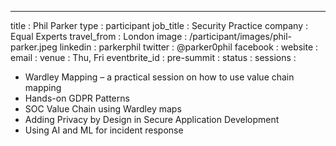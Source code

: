 ---
title           : Phil Parker
type            : participant
job_title       : Security Practice
company         : Equal Experts
travel_from     : London
image           : /participant/images/phil-parker.jpeg
linkedin        : parkerphil
twitter         : @parker0phil
facebook        :
website         :
email           :
venue           : Thu, Fri
eventbrite_id   :
pre-summit      :
status          : 
sessions        :
  - Wardley Mapping – a practical session on how to use value chain mapping
  - Hands-on GDPR Patterns
  - SOC Value Chain using Wardley maps
  - Adding Privacy by Design in Secure Application Development
  - Using AI and ML for incident response
  
<!-- put more details about participant here -->
